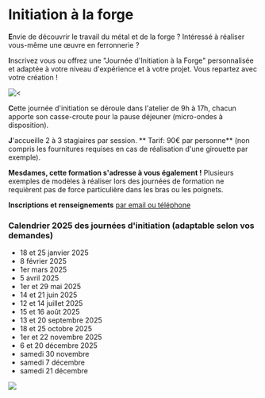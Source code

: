 
# Initiation à la forge

**E**nvie de découvrir le travail du métal et de la forge ? Intéressé à réaliser vous-même une œuvre en ferronnerie ?

**I**nscrivez vous ou offrez une "Journée d'Initiation à la Forge" personnalisée et adaptée à votre niveau d'expérience et à votre projet. Vous repartez avec votre création !

![\<](</asset/initiation 2.jpg>)

**C**ette journée d'initiation se déroule dans l'atelier de 9h à 17h, chacun apporte son casse-croute pour la pause déjeuner (micro-ondes à disposition).

**J**'accueille 2 à 3 stagiaires par session.  \*\* Tarif: 90€ par personne\*\* (non compris les fournitures requises en cas de réalisation d'une girouette par exemple).

**Mesdames, cette formation s'adresse à vous également !**  Plusieurs exemples de modèles à réaliser lors des journées de formation ne requièrent pas de force particulière dans les bras ou les poignets.

**Inscriptions et renseignements** [par email ou téléphone](#contact "par email ou téléphone")

### **Calendrier 2025 des journées d'initiation (adaptable selon vos demandes)**

* 18 et 25 janvier 2025
* 8 février 2025
* 1er mars 2025
* 5 avril 2025
* 1er et 29 mai 2025
* 14 et 21 juin 2025
* 12 et 14 juillet 2025
* 15 et 16 août 2025
* 13 et 20 septembre 2025
* 18 et 25 octobre 2025
* 1er et 22 novembre 2025
* 6 et 20 décembre 2025
* samedi 30 novembre
* samedi 7 décembre
* samedi 21 décembre

![](</asset/initiation 5.JPG.png>)
